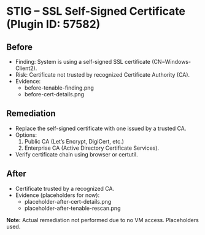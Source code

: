 # STIG – SSL Self-Signed Certificate (Plugin ID: 57582)

## Before
- Finding: System is using a self-signed SSL certificate (CN=Windows-Client2).
- Risk: Certificate not trusted by recognized Certificate Authority (CA).
- Evidence: 
  - before-tenable-finding.png  
  - before-cert-details.png  

## Remediation
- Replace the self-signed certificate with one issued by a trusted CA.
- Options:
  1. Public CA (Let’s Encrypt, DigiCert, etc.)
  2. Enterprise CA (Active Directory Certificate Services).
- Verify certificate chain using browser or certutil.

## After
- Certificate trusted by a recognized CA.
- Evidence (placeholders for now):  
  - placeholder-after-cert-details.png  
  - placeholder-after-tenable-rescan.png  

**Note:** Actual remediation not performed due to no VM access. Placeholders used.

